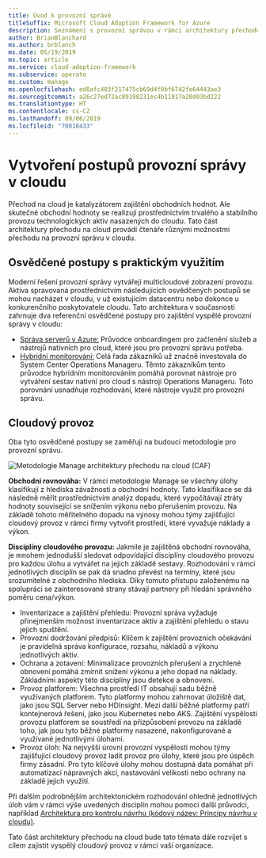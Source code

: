 ```yaml
---
title: Úvod k provozní správě
titleSuffix: Microsoft Cloud Adoption Framework for Azure
description: Seznámení s provozní správou v rámci architektury přechodu na cloud
author: BrianBlanchard
ms.author: brblanch
ms.date: 05/19/2019
ms.topic: article
ms.service: cloud-adoption-framework
ms.subservice: operate
ms.custom: manage
ms.openlocfilehash: ed8afc403f217475cb69d4f0bf6742fe64443ae3
ms.sourcegitcommit: a26c27ed72ac89198231ec4b11917a20d03bd222
ms.translationtype: HT
ms.contentlocale: cs-CZ
ms.lasthandoff: 09/06/2019
ms.locfileid: "70818433"
---
```

# <a name="establishing-operational-management-practices-in-the-cloud"></a>Vytvoření postupů provozní správy v cloudu

Přechod na cloud je katalyzátorem zajištění obchodních hodnot. Ale skutečné obchodní hodnoty se realizují prostřednictvím trvalého a stabilního provozu technologických aktiv nasazených do cloudu. Tato část architektury přechodu na cloud provádí čtenáře různými možnostmi přechodu na provozní správu v cloudu.

## <a name="actionable-best-practices"></a>Osvědčené postupy s praktickým využitím

Moderní řešení provozní správy vytvářejí multicloudové zobrazení provozu. Aktiva spravovaná prostřednictvím následujících osvědčených postupů se mohou nacházet v cloudu, v už existujícím datacentru nebo dokonce u konkurenčního poskytovatele cloudu. Tato architektura v současnosti zahrnuje dva referenční osvědčené postupy pro zajištění vyspělé provozní správy v cloudu:

* [Správa serverů v Azure:](./azure-server-management/index.md) Průvodce onboardingem pro začlenění služeb a nástrojů nativních pro cloud, které jsou pro provozní správu potřeba.
* [Hybridní monitorování:](./monitor/index.md) Celá řada zákazníků už značně investovala do System Center Operations Manageru. Těmto zákazníkům tento průvodce hybridním monitorováním pomáhá porovnat nástroje pro vytváření sestav nativní pro cloud s nástroji Operations Manageru. Toto porovnání usnadňuje rozhodování, které nástroje využít pro provozní správu.

## <a name="cloud-operations"></a>Cloudový provoz

Oba tyto osvědčené postupy se zaměřují na budoucí metodologie pro provozní správu.

![Metodologie Manage architektury přechodu na cloud (CAF)](../_images/operate/caf-manage.png)

**Obchodní rovnováha:** V rámci metodologie Manage se všechny úlohy klasifikují z hlediska závažnosti a obchodní hodnoty. Tato klasifikace se dá následně měřit prostřednictvím analýz dopadu, které vypočítávají ztráty hodnoty související se snížením výkonu nebo přerušením provozu. Na základě tohoto měřitelného dopadu na výnosy mohou týmy zajišťující cloudový provoz v rámci firmy vytvořit prostředí, které vyvažuje náklady a výkon.

**Disciplíny cloudového provozu:** Jakmile je zajištěná obchodní rovnováha, je mnohem jednodušší sledovat odpovídající disciplíny cloudového provozu pro každou úlohu a vytvářet na jejich základě sestavy. Rozhodování v rámci jednotlivých disciplín se pak dá snadno převést na termíny, které jsou srozumitelné z obchodního hlediska. Díky tomuto přístupu založenému na spolupráci se zainteresované strany stávají partnery při hledání správného poměru cena/výkon.

* Inventarizace a zajištění přehledu: Provozní správa vyžaduje přinejmenším možnost inventarizace aktiv a zajištění přehledu o stavu jejich spuštění.
* Provozní dodržování předpisů: Klíčem k zajištění provozních očekávání je pravidelná správa konfigurace, rozsahu, nákladů a výkonu jednotlivých aktiv.
* Ochrana a zotavení: Minimalizace provozních přerušení a zrychlené obnovení pomáhá zmírnit snížení výkonu a jeho dopad na náklady. Základními aspekty této disciplíny jsou detekce a obnovení.
* Provoz platforem: Všechna prostředí IT obsahují sadu běžně využívaných platforem. Tyto platformy mohou zahrnovat úložiště dat, jako jsou SQL Server nebo HDInsight. Mezi další běžné platformy patří kontejnerová řešení, jako jsou Kubernetes nebo AKS. Zajištění vyspělosti provozu platforem se soustředí na přizpůsobení provozu na základě toho, jak jsou tyto běžné platformy nasazené, nakonfigurované a využívané jednotlivými úlohami.
* Provoz úloh: Na nejvyšší úrovni provozní vyspělosti mohou týmy zajišťující cloudový provoz ladit provoz pro úlohy, které jsou pro úspěch firmy zásadní. Pro tyto klíčové úlohy mohou dostupná data pomáhat při automatizaci nápravných akcí, nastavování velikosti nebo ochrany na základě jejich využití.

Při dalším podrobnějším architektonickém rozhodování ohledně jednotlivých úloh vám v rámci výše uvedených disciplín mohou pomoci další průvodci, například [Architektura pro kontrolu návrhu (kódový název: Principy návrhu v cloudu)](/azure/architecture/reliability).

Tato část architektury přechodu na cloud bude tato témata dále rozvíjet s cílem zajistit vyspělý cloudový provoz v rámci vaší organizace.
